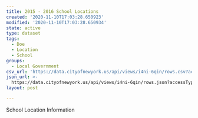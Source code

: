 ```yaml
---
title: 2015 - 2016 School Locations
created: '2020-11-10T17:03:28.650923'
modified: '2020-11-10T17:03:28.650934'
state: active
type: dataset
tags:
  - Doe
  - Location
  - School
groups:
  - Local Government
csv_url: 'https://data.cityofnewyork.us/api/views/i4ni-6qin/rows.csv?accessType=DOWNLOAD'
json_url: >-
  https://data.cityofnewyork.us/api/views/i4ni-6qin/rows.json?accessType=DOWNLOAD
layout: post

---
```

School Location Information
